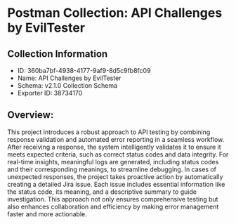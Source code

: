 # Postman Collection: API Challenges by EvilTester
## Collection Information
- ID: 360ba7bf-4938-4177-9af9-8d5c9fb8fc09
- Name: API Challenges by EvilTester
- Schema: v2.1.0 Collection Schema
- Exporter ID: 38734170
## Overview:
This project introduces a robust approach to API testing by combining response validation and automated error reporting in a seamless workflow. After receiving a response, the system intelligently validates it to ensure it meets expected criteria, such as correct status codes and data integrity. For real-time insights, meaningful logs are generated, including status codes and their corresponding meanings, to streamline debugging. In cases of unexpected responses, the project takes proactive action by automatically creating a detailed Jira issue. Each issue includes essential information like the status code, its meaning, and a descriptive summary to guide investigation. This approach not only ensures comprehensive testing but also enhances collaboration and efficiency by making error management faster and more actionable.
